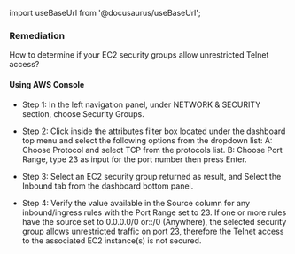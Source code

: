 import useBaseUrl from '@docusaurus/useBaseUrl';

### Remediation
How to determine if your EC2 security groups allow unrestricted Telnet access?

#### Using AWS Console

- Step 1: In the left navigation panel, under NETWORK & SECURITY section, choose Security Groups.

- Step 2: Click inside the attributes filter box located under the dashboard top menu and select the following options from the dropdown list:
	 A: Choose Protocol and select TCP from the protocols list.
	 B: Choose Port Range, type 23 as input for the port number then press Enter.
		
- Step 3: Select an EC2 security group returned as result, and Select the Inbound tab from the dashboard bottom panel.

- Step 4: Verify the value available in the Source column for any inbound/ingress rules with the Port Range set to 23. If one or more rules have the source set to 0.0.0.0/0 or::/0 (Anywhere), the selected security group allows unrestricted traffic on port 23, therefore the Telnet access to the associated EC2 instance(s) is not secured.